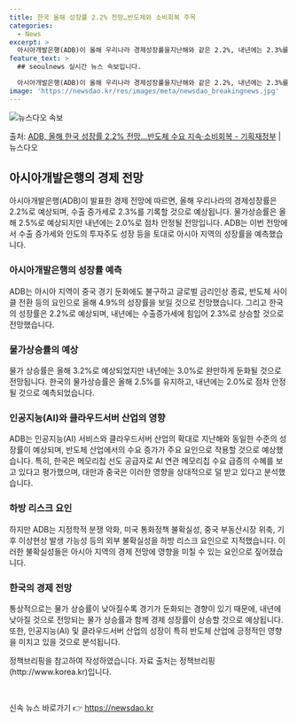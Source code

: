 ```yaml
---
title: 한국 올해 성장률 2.2% 전망…반도체와 소비회복 주목
categories:
  - News
excerpt: >
  아시아개발은행(ADB)이 올해 우리나라 경제성장률을지난해와 같은 2.2%, 내년에는 2.3%를 기록할 것으로…
feature_text: >
  ## seoulnews 실시간 뉴스 속보입니다.

  아시아개발은행(ADB)이 올해 우리나라 경제성장률을지난해와 같은 2.2%, 내년에는 2.3%를 기록할 것으로…
image: 'https://newsdao.kr/res/images/meta/newsdao_breakingnews.jpg'
---
```


![뉴스다오 속보](https://newsdao.kr/res/images/meta/newsdao_breakingnews.jpg)

<p>출처: <a href="https://newsdao.kr/3565" rel="dofollow">ADB, 올해 한국 성장률 2.2% 전망…반도체 수요 지속·소비회복 - 기획재정부</a> | 뉴스다오</p>

<h2 data-ke-size="size26">아시아개발은행의 경제 전망</h2>
<p data-ke-size="size16">아시아개발은행(ADB)이 발표한 경제 전망에 따르면, 올해 우리나라의 경제성장률은 2.2%로 예상되며, 수출 증가세로 2.3%를 기록할 것으로 예상됩니다. 물가상승률은 올해 2.5%로 예상되지만 내년에는 2.0%로 점차 안정될 전망입니다. ADB는 이번 전망에서 수출 증가세와 인도의 투자주도 성장 등을 토대로 아시아 지역의 성장률을 예측했습니다.</p>

<h3>아시아개발은행의 성장률 예측</h3>
<p data-ke-size="size16">ADB는 아시아 지역이 중국 경기 둔화에도 불구하고 글로벌 금리인상 종료, 반도체 사이클 전환 등의 요인으로 올해 4.9%의 성장률을 보일 것으로 전망했습니다. 그리고 한국의 성장률은 2.2%로 예상되며, 내년에는 수출증가세에 힘입어 2.3%로 상승할 것으로 전망했습니다.</p>

<h3>물가상승률의 예상</h3>
<p data-ke-size="size16">물가 상승률은 올해 3.2%로 예상되었지만 내년에는 3.0%로 완만하게 둔화될 것으로 전망됩니다. 한국의 물가상승률은 올해 2.5%를 유지하고, 내년에는 2.0%로 점차 안정될 것으로 예측되었습니다.</p>

<h3>인공지능(AI)와 클라우드서버 산업의 영향</h3>
<p data-ke-size="size16">ADB는 인공지능(AI) 서비스와 클라우드서버 산업의 확대로 지난해와 동일한 수준의 성장률이 예상되며, 반도체 산업에서의 수요 증가가 주요 요인으로 작용할 것으로 예상했습니다. 특히, 한국은 메모리칩 선도 공급자로 AI 연관 메모리칩 수요 급증의 수혜를 보고 있다고 평가했으며, 대만과 중국은 이러한 영향을 상대적으로 덜 받고 있다고 분석했습니다.</p>

<h3>하방 리스크 요인</h3>
<p data-ke-size="size16">하지만 ADB는 지정학적 분쟁 악화, 미국 통화정책 불확실성, 중국 부동산시장 위축, 기후 이상현상 발생 가능성 등의 외부 불확실성을 하방 리스크 요인으로 지적했습니다. 이러한 불확실성들은 아시아 지역의 경제 전망에 영향을 미칠 수 있는 요인으로 짚어졌습니다.</p>

<h3>한국의 경제 전망</h3>
<p data-ke-size="size16">통상적으로는 물가 상승률이 낮아질수록 경기가 둔화되는 경향이 있기 때문에, 내년에 낮아질 것으로 전망되는 물가 상승률과 함께 경제 성장률이 상승할 것으로 예상됩니다. 또한, 인공지능(AI) 및 클라우드서버 산업의 성장이 특히 반도체 산업에 긍정적인 영향을 미치고 있을 것으로 분석됩니다.</p>

<p data-ke-size="size16">정책브리핑을 참고하여 작성하였습니다. 자료 출처는 정책브리핑(http://www.korea.kr)입니다.</p>
<p data-ke-size="size16">&nbsp;</p> 

신속 뉴스 바로가기 👉 <a href="https://newsdao.kr" rel="dofollow">https://newsdao.kr</a>


